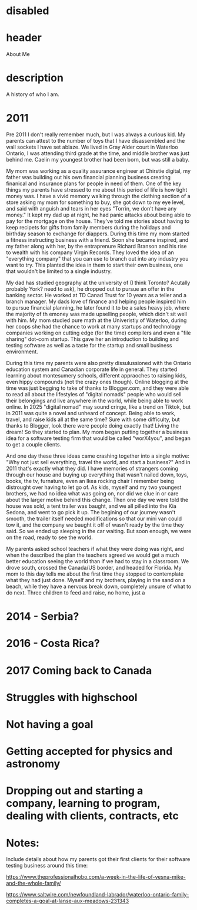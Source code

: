 # disabled

# header
About Me

# description
A history of who I am.

# 2011
Pre 2011 I don't really remember much, but I was always a curious kid. My parents can attest to the number of toys that I have disassembled and the wall sockets I have set ablaze. We lived in Gray Alder court in Waterloo Ontario, I was attending third grade at the time, and middle brother was just behind me. Caelin my youngest brother had been born, but was still a baby.

My mom was working as a quality assurance engineer at Chirstie digital, my father was building out his own financial planning business creating finanical and insurance plans for people in need of them. One of the key things my parents have stressed to me about this period of life is how tight money was. I have a vivid memory walking through the clothing section of a store asking my mom for something to buy, she got down to my eye level, and said with anguish and tears in her eyes "Torrin, we don't have any money." It kept my dad up at night, he had panic attacks about being able to pay for the mortgage on the house. They've told me stories about having to keep recipets for gifts from family members during the holidays and birthday season to exchange for diappers. During this time my mom started a fitness instructing business with a friend. Soon she became inspired, and my father along with her, by the entraprenure Richard Branson and his rise to wealth with his company Virgin Records. They loved the idea of an "everything company" that you can use to branch out into any industry you want to try. This planted the idea in them to start their own business, one that wouldn't be limited to a single industry.

My dad has studied geography at the university of (I think Toronto? Acutally probably York? need to ask), he dropped out to pursue an offer in the banking sector. He worked at TD Canad Trust for 10 years as a teller and a branch manager. My dads love of finance and helping people inspired him to pursue financial planning, he later found it to be a sales heavy job, where the majority of th emoney was made upselling people, which didn't sit well with him. My mom studied pure math at the Univeristiy of Waterloo, during her coops she had the chance to work at many startups and technology companies working on cutting edge (for the time) compilers and even a "file sharing" dot-com startup. This gave her an introduction to building and testing software as well as a taste for the startup and small business environment.

During this time my parents were also pretty dissulussioned with the Ontario education system and Canadian corporate life in general. They started learning about montesumery schools, different appraoches to raising kids, even hippy compounds (not the crazy ones though). Online blogging at the time was just begging to take of thanks to Blogger.com, and they were able to read all about the lifestyles of "digital nomads" people who would sell their belongings and live anywhere in the world, while being able to work online. In 2025 "digital nomad" may sound cringe, like a trend on Tiktok, but in 2011 was quite a novel and unheard of concept. Being able to work, travel, and raise kids all at the same time? Sure with some difficulty, but thanks to Blogger, look there were people doing exactly that! Living the dream! So they started to plan. My mom began putting together a business idea for a software testing firm that would be called "worX4you", and began to get a couple clients.

And one day these three ideas came crashing together into a single motive: "Why not just sell everything, travel the world, and start a business?" And in 2011 that's exactly what they did. I have memories of strangers coming through our house and buying up everything that wasn't nailed down, toys, books, the tv, furnature, even an Ikea rocking chair I remember being distrought over having to let go of. As kids, myself and my two youngest brothers, we had no idea what was going on, nor did we clue in or care about the larger motive behind this change. Then one day we were told the house was sold, a tent trailer was baught, and we all pilled into the Kia Sedona, and went to go pick it up. The begining of our journey wasn't smooth, the trailer itself needed modifications so that our mini van could tow it, and the company we baught it off of wasn't ready by the time they said. So we ended up sleeping in the car waiting. But soon enough, we were on the road, ready to see the world.

My parents asked school teachers if what they were doing was right, and when the described the plan the teachers agreed we would get a much better education seeing the world than if we had to stay in a classroom. We drove south, crossed the Canada/US border, and headed for Florida. My mom to this day tells me about the first time they stopped to contemplate what they had just done. Myself and my brothers, playing in the sand on a beach, while they have a nervous break down, completely unsure of what to do next. Three children to feed and raise, no home, just a 

# 2014 - Serbia? 
# 2016 - Costa Rica?


# 2017 Coming back to Canada

# Struggles with highschool

# Not having a goal

# Getting accepted for physics and astronomy

# Dropping out and starting a company, learning to program, dealing with clients, contracts, etc

# 

# Notes:

Include details about how my parents got their first clients for their software testing business around this time:


https://www.theprofessionalhobo.com/a-week-in-the-life-of-vesna-mike-and-the-whole-family/

https://www.saltwire.com/newfoundland-labrador/waterloo-ontario-family-completes-a-goal-at-lanse-aux-meadows-231343

